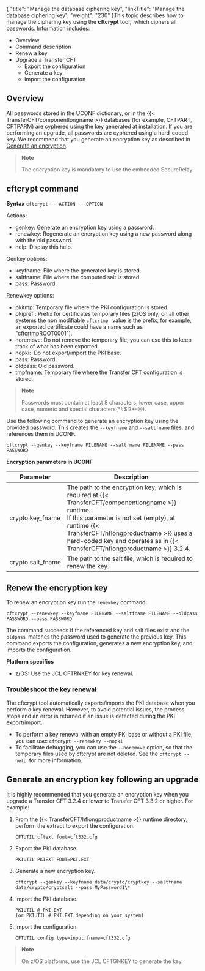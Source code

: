 {
    "title": "Manage the database ciphering key",
    "linkTitle": "Manage the database ciphering key",
    "weight": "230"
}This topic describes how to manage the ciphering key using the **cftcrypt** tool,  which ciphers all passwords. Information includes:

- Overview
- Command description
- Renew a key
- Upgrade a Transfer CFT
    -   Export the configuration    
    -   Generate a key
    -   Import the configuration

## Overview

All passwords stored in the UCONF dictionary, or in the {{< TransferCFT/componentlongname  >}} databases (for example, CFTPART, CFTPARM) are cyphered using the key generated at installation. If you are performing an upgrade, all passwords are cyphered using a hard-coded key. We recommend that you generate an encryption key as described in [Generate an encryption](#Generate).

> **Note**
>
> The encryption key is mandatory to use the embedded SecureRelay.

## cftcrypt command

**Syntax**
`cftcrypt -- ACTION -- OPTION`

Actions:

- genkey: Generate an encryption key using a password.
- renewkey: Regenerate an encryption key using a new password along with the old password.
- help: Display this help.

Genkey options:

- keyfname: File where the generated key is stored.
- saltfname: File where the computed salt is stored.
- pass: Password.

Renewkey options:

- pkitmp: Temporary file where the PKI configuration is stored.
- pkipref : Prefix for certificates temporary files (z/OS only, on all other systems the non modifiable `cftcrtmp ` value is the prefix, for example, an exported certificate could have a name such as "cftcrtmpROOT0001").
- noremove: Do not remove the temporary file; you can use this to keep track of what has been exported.
- nopki:  Do not export/import the PKI base.
- pass: Password.
- oldpass: Old password.
- tmpfname: Temporary file where the Transfer CFT configuration is stored.

> **Note**
>
> Passwords must contain at least 8 characters, lower case, upper case, numeric and special characters(\*#$!?+-@).

Use the following command to generate an encryption key using the provided password. This creates the `--keyfname` and `--saltfname` files, and references them in UCONF.

```
cftcrypt --genkey --keyfname FILENAME --saltfname FILENAME --pass PASSWORD
```
**Encryption parameters in UCONF**


| Parameter  | Description  |
| --- | --- |
| crypto.key_fname  | The path to the encryption key, which is required at {{< TransferCFT/componentlongname  >}} runtime.<br/> If this parameter is not set (empty), at runtime {{< TransferCFT/hflongproductname  >}} uses a hard-coded key and operates as in {{< TransferCFT/hflongproductname  >}} 3.2.4. |
| crypto.salt_fname  | The path to the salt file, which is required to renew the key.  |


## Renew the encryption key

To renew an encryption key run the `renewkey` command:

```
cftcrypt --renewkey --keyfname FILENAME --saltfname FILENAME --oldpass PASSWORD --pass PASSWORD
```

The command succeeds if the referenced key and salt files exist and the `oldpass `matches the password used to generate the previous key. This command exports the configuration, generates a new encryption key, and imports the configuration.

**Platform specifics**

- z/OS: Use the JCL CFTRNKEY for key renewal.

### Troubleshoot the key renewal

The cftcrypt tool automatically exports/imports the PKI database when you perform a key renewal. However, to avoid potential issues, the process stops and an error is returned if an issue is detected during the PKI export/import.

- To perform a key renewal with an empty PKI base or without a PKI file, you can use: ` cftcrypt --renewkey --nopki `
- To facilitate debugging, you can use the `--noremove` option, so that the temporary files used by cftcrypt are not deleted. See the `cftcrypt --help `for more information.

<span id="Generate"></span>

## Generate an encryption key following an upgrade

It is highly recommended that you generate an encryption key when you upgrade a Transfer CFT 3.2.4 or lower to Transfer CFT 3.3.2 or higher. For example:

1. From the {{< TransferCFT/hflongproductname >}} runtime directory, perform the extract to export the configuration.  
    ```
    CFTUTIL cftext fout=cft332.cfg
    ```
1. Export the PKI database.  
    ```
    PKIUTIL PKIEXT FOUT=PKI.EXT
    ```
1. Generate a new encryption key.  
    ```
    cftcrypt --genkey --keyfname data/crypto/cryptkey --saltfname data/crypto/cryptsalt --pass MyPassword1\*
    ```
1. Import the PKI database.  
    ```
    PKIUTIL @ PKI.EXT
    (or PKIUTIL # PKI.EXT depending on your system)
    ```
1. Import the configuration.  
    ```
    CFTUTIL config type=input,fname=cft332.cfg
    ```

> **Note**
>
> On z/OS platforms, use the JCL CFTGNKEY to generate the key.
